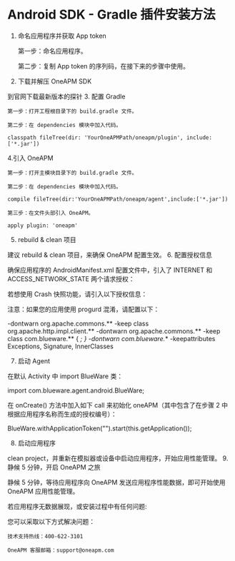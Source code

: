 # Android SDK - Gradle 插件安装方法

1. 命名应用程序并获取 App token

    第一步：命名应用程序。

    第二步：复制 App token 的序列码，在接下来的步骤中使用。

2. 下载并解压 OneAPM SDK

到官网下载最新版本的探针
3. 配置 Gradle

    第一步：打开工程根目录下的 build.gradle 文件。

    第二步：在 dependencies 模块中加入代码。

```classpath fileTree(dir: 'YourOneAPMPath/oneapm/plugin', include: ['*.jar'])```

4.引入 OneAPM

    第一步：打开主模块目录下的 build.gradle 文件。

    第二步：在 dependencies 模块中加入代码。

    compile fileTree(dir:'YourOneAPMPath/oneapm/agent',include:['*.jar'])

    第三步：在文件头部引入 OneAPM。

    apply plugin: 'oneapm'

5. rebuild & clean 项目

建议 rebuild & clean 项目，来确保 OneAPM 配置生效。
6.  配置授权信息

确保应用程序的 AndroidManifest.xml 配置文件中，引入了 INTERNET 和 ACCESS_NETWORK_STATE 两个请求授权：

<uses-permission android:name="android.permission.INTERNET" />
<uses-permission android:name="android.permission.ACCESS_NETWORK_STATE" />

若想使用 Crash 快照功能，请引入以下授权信息：

<uses-permission android:name="android.permission.GET_TASKS" />

注意：如果您的应用使用 progurd 混淆，请配置以下：

 -dontwarn org.apache.commons.**
 -keep class org.apache.http.impl.client.**
 -dontwarn org.apache.commons.**
 -keep class com.blueware.** { *; }
 -dontwarn com.blueware.**
 -keepattributes Exceptions, Signature, InnerClasses

7. 启动 Agent

在默认 Activity 中 import BlueWare 类：

import com.blueware.agent.android.BlueWare;

在 onCreate() 方法中加入如下 call 来初始化 oneAPM（其中包含了在步骤 2 中根据应用程序名称而生成的授权编号）：

BlueWare.withApplicationToken("<generate app token by creating a name above>").start(this.getApplication());

8. 启动应用程序

clean project，并重新在模拟器或设备中启动应用程序，开始应用性能管理。
9. 静候 5 分钟，开启 OneAPM 之旅

静候 5 分钟，等待应用程序向 OneAPM 发送应用程序性能数据，即可开始使用 OneAPM 应用性能管理。

若应用程序无数据展现，或安装过程中有任何问题:

您可以采取以下方式解决问题：

    技术支持热线：400-622-3101

    OneAPM 客服邮箱：support@oneapm.com